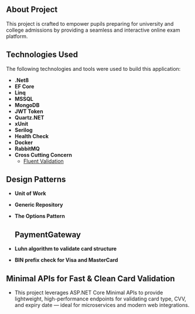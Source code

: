 ## About Project
This project is crafted to empower pupils preparing for university and college admissions by providing a seamless and interactive online exam platform.
## Technologies Used
The following technologies and tools were used to build this application:
  - **.Net8**
  - **EF Core**
  - **Linq**
   - **MSSQL**
  - **MongoDB**
  - **JWT Token**
  - **Quartz.NET**
  - **xUnit**
  - **Serilog**
  - **Health Check**
  - **Docker**
  - **RabbitMQ**
  - **Cross Cutting Concern**
     - [Fluent Validation](https://fluentvalidation.net/)

  ## Design Patterns
  - **Unit of Work**
  - **Generic Repository**
  - **The Options Pattern**

     ## PaymentGateway
  - **Luhn algorithm to validate card structure**
  - **BIN prefix check for Visa and MasterCard**
    
   ## Minimal APIs for Fast & Clean Card Validation
 - This project leverages ASP.NET Core Minimal APIs to provide lightweight, high-performance endpoints for validating card type, CVV, and expiry date — ideal for microservices and modern web integrations.
 

